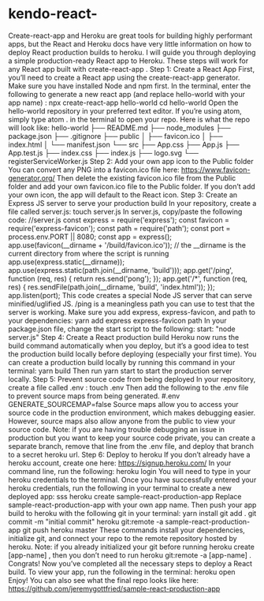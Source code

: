 # kendo-react-

Create-react-app and Heroku are great tools for building highly performant apps, but the React and Heroku docs have very little information on how to deploy React production builds to heroku. I will guide you through deploying a simple production-ready React app to Heroku. These steps will work for any React app built with create-react-app .
Step 1: Create a React App
First, you’ll need to create a React app using the create-react-app generator. Make sure you have installed Node and npm first.
In the terminal, enter the following to generate a new react app (and replace hello-world with your app name) :
npx create-react-app hello-world 
cd hello-world 
Open the hello-world repository in your preferred text editor. If you’re using atom, simply type atom . in the terminal to open your repo. Here is what the repo will look like:
hello-world
├── README.md
├── node_modules
├── package.json
├── .gitignore
├── public
│   ├── favicon.ico
│   ├── index.html
│   └── manifest.json
└── src
    ├── App.css
    ├── App.js
    ├── App.test.js
    ├── index.css
    ├── index.js
    ├── logo.svg
    └── registerServiceWorker.js
Step 2: Add your own app icon to the Public folder
You can convert any PNG into a favicon.ico file here: https://www.favicon-generator.org/
Then delete the existing favicon.ico file from the Public folder and add your own favicon.ico file to the Public folder. If you don’t add your own icon, the app will default to the React icon.
Step 3: Create an Express JS server to serve your production build
In your repository, create a file called server.js:
touch server.js
In server.js, copy/paste the following code:
//server.js
const express = require('express');
const favicon = require('express-favicon');
const path = require('path');
const port = process.env.PORT || 8080;
const app = express();
app.use(favicon(__dirname + '/build/favicon.ico'));
// the __dirname is the current directory from where the script is running
app.use(express.static(__dirname));
app.use(express.static(path.join(__dirname, 'build')));
app.get('/ping', function (req, res) {
 return res.send('pong');
});
app.get('/*', function (req, res) {
  res.sendFile(path.join(__dirname, 'build', 'index.html'));
});
app.listen(port);
This code creates a special Node JS server that can serve minified/uglified JS. /ping is a meaningless path you can use to test that the server is working.
Make sure you add express, express-favicon, and path to your dependencies:
yarn add express express-favicon path 
In your package.json file, change the start script to the following:
start: "node server.js"
Step 4: Create a React production build
Heroku now runs the build command automatically when you deploy, but it’s a good idea to test the production build locally before deploying (especially your first time).
You can create a production build locally by running this command in your terminal:
yarn build
Then run yarn start to start the production server locally.
Step 5: Prevent source code from being deployed
In your repository, create a file called .env :
touch .env
Then add the following to the .env file to prevent source maps from being generated.
#.env
GENERATE_SOURCEMAP=false
Source maps allow you to access your source code in the production environment, which makes debugging easier. However, source maps also allow anyone from the public to view your source code.
Note: if you are having trouble debugging an issue in production but you want to keep your source code private, you can create a separate branch, remove that line from the .env file, and deploy that branch to a secret heroku url.
Step 6: Deploy to heroku
If you don’t already have a heroku account, create one here: https://signup.heroku.com/
In your command line, run the following:
heroku login 
You will need to type in your heroku credentials to the terminal. Once you have successfully entered your heroku credentials, run the following in your terminal to create a new deployed app: sss
heroku create sample-react-production-app
Replace sample-react-production-app with your own app name.
Then push your app build to heroku with the following git in your terminal:
yarn install
git add . 
git commit -m "initial commit"
heroku git:remote -a sample-react-production-app
git push heroku master 
These commands install your dependencies, initialize git, and connect your repo to the remote repository hosted by heroku.
Note: if you already initialized your git before running heroku create [app-name] , then you don’t need to run heroku git:remote -a [app-name] .
Congrats! Now you’ve completed all the necessary steps to deploy a React build. To view your app, run the following in the terminal:
heroku open 
Enjoy! You can also see what the final repo looks like here: https://github.com/jeremygottfried/sample-react-production-app  
